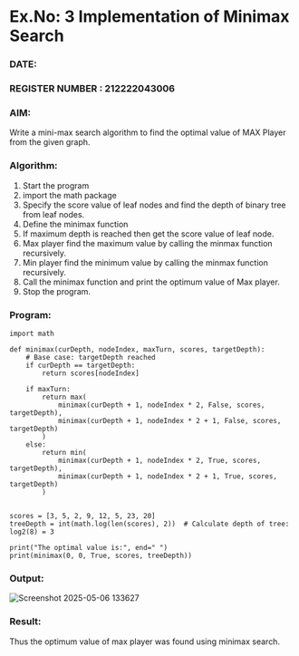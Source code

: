 # Ex.No: 3  Implementation of Minimax Search
### DATE:                                                                            
### REGISTER NUMBER : 212222043006
### AIM: 
Write a mini-max search algorithm to find the optimal value of MAX Player from the given graph.
### Algorithm:
1. Start the program
2. import the math package
3. Specify the score value of leaf nodes and find the depth of binary tree from leaf nodes.
4. Define the minimax function
5. If maximum depth is reached then get the score value of leaf node.
6. Max player find the maximum value by calling the minmax function recursively.
7. Min player find the minimum value by calling the minmax function recursively.
8. Call the minimax function  and print the optimum value of Max player.
9. Stop the program. 

### Program:
```
import math

def minimax(curDepth, nodeIndex, maxTurn, scores, targetDepth):
    # Base case: targetDepth reached
    if curDepth == targetDepth:
        return scores[nodeIndex]

    if maxTurn:
        return max(
            minimax(curDepth + 1, nodeIndex * 2, False, scores, targetDepth),
            minimax(curDepth + 1, nodeIndex * 2 + 1, False, scores, targetDepth)
        )
    else:
        return min(
            minimax(curDepth + 1, nodeIndex * 2, True, scores, targetDepth),
            minimax(curDepth + 1, nodeIndex * 2 + 1, True, scores, targetDepth)
        )


scores = [3, 5, 2, 9, 12, 5, 23, 20]
treeDepth = int(math.log(len(scores), 2))  # Calculate depth of tree: log2(8) = 3

print("The optimal value is:", end=" ")
print(minimax(0, 0, True, scores, treeDepth))

```








### Output:


![Screenshot 2025-05-06 133627](https://github.com/user-attachments/assets/357abab1-ad44-4c54-b48c-34f59a241cf0)

### Result:
Thus the optimum value of max player was found using minimax search.
